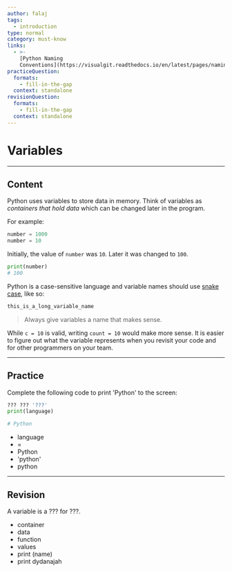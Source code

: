 ```yaml
---
author: falaj
tags:
  - introduction
type: normal
category: must-know
links:
  - >-
    [Python Naming
    Conventions](https://visualgit.readthedocs.io/en/latest/pages/naming_convention.html){documentation}
practiceQuestion:
  formats:
    - fill-in-the-gap
  context: standalone
revisionQuestion:
  formats:
    - fill-in-the-gap
  context: standalone
---
```


# Variables


---

## Content

Python uses variables to store data in memory. Think of variables as *containers that hold data* which can be changed later in the program.

For example:

```python
number = 1000
number = 10
```

Initially, the value of `number` was `10`. Later it was changed to `100`.

```python
print(number)
# 100
```

Python is a case-sensitive language and variable names should use [snake case](https://enki.com/glossary/general/snakecase), like so:

```python
this_is_a_long_variable_name
```

> Always give variables a name that makes sense. 

While `c = 10` is valid, writing `count = 10` would make more sense. It is easier to figure out what the variable represents when you revisit your code and for other programmers on your team.


---

## Practice

Complete the following code to print 'Python' to the screen:

```python
??? ??? '???'
print(language)

# Python
```

- language
- =
- Python
- 'python'
- python


---

## Revision

A variable is a ??? for ???.

- container
- data
- function
- values
- print (name)
- print dydanajah
